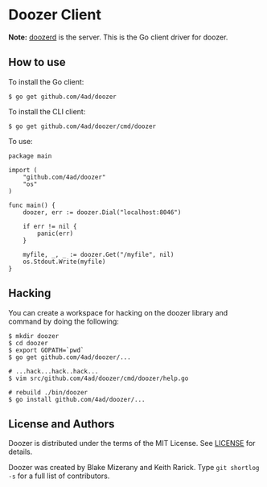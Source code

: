 # Doozer Client

**Note:** [doozerd](https://github.com/4ad/doozerd) is the server.
This is the Go client driver for doozer.

## How to use

To install the Go client:

    $ go get github.com/4ad/doozer

To install the CLI client:

    $ go get github.com/4ad/doozer/cmd/doozer

To use:

    package main

    import (
    	"github.com/4ad/doozer"
    	"os"
    )

    func main() {
    	doozer, err := doozer.Dial("localhost:8046")

    	if err != nil {
    		panic(err)
    	}

    	myfile, _, _ := doozer.Get("/myfile", nil)
    	os.Stdout.Write(myfile)
    }

## Hacking

You can create a workspace for hacking on the doozer library and command
by doing the following:

    $ mkdir doozer
    $ cd doozer
    $ export GOPATH=`pwd`
    $ go get github.com/4ad/doozer/...

    # ...hack...hack..hack...
    $ vim src/github.com/4ad/doozer/cmd/doozer/help.go

    # rebuild ./bin/doozer
    $ go install github.com/4ad/doozer/...

## License and Authors

Doozer is distributed under the terms of the MIT
License. See [LICENSE](LICENSE) for details.

Doozer was created by Blake Mizerany and Keith Rarick.
Type `git shortlog -s` for a full list of contributors.
